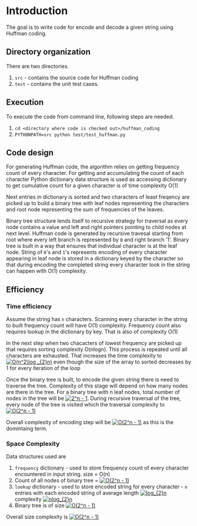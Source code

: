 # Introduction

The goal is to write code for encode and decode a given string using Huffman coding.

## Directory organization

There are two directories. 
1. `src` - contains the source code for Huffman coding
2. `test` - contains the unit test cases. 

## Execution

To execute the code from command line, following steps are needed.

1. `cd <directory where code is checked out>/huffman_coding`
2. `PYTHONPATH=src python test/test_huffman.py`


## Code design

For generating Huffman code, the algorithm relies on getting frequency count of every character. For getting and accumulating the count of each character Python dictionary data structure is used as accessing dictionary to get cumulative count for a given character is of time complexity O(1)

Next entries in dictionary is sorted and two characters of least freqency are picked up to build a binary tree with leaf nodes representing the characters and root node representing the sum of frequencies of the leaves.

Binary tree structure lends itself to recursive strategy for traversal as every node contains a value and left and right pointers pointing to child nodes at next level. Huffman code is generated by recursive travesal starting from root where every left branch is represented by `0` and right branch '1'. Binary tree is built in a way that ensures that individual character is at the leaf node. String of `0`'s and `1`'s represents encoding of every character appearing in leaf node is stored in a dictionary keyed by the character so that during encoding the completed string every character look in the string can happen with O(1) complexity.

## Efficiency

### Time efficiency

Assume the string has `n` characters. Scanning every character in the string to built frequency count will have O(1) complexity. Frequency count also requires lookup in the dictionary by key. That is also of complexity O(1)

In the next step when two chacacters of lowest frequency are picked up that requires sorting complexity O(nlogn). This process is repeated until all characters are exhausted. That increases the time complexity to <a href="https://www.codecogs.com/eqnedit.php?latex=O(n^2\log&space;_{2}n)" target="_blank"><img src="https://latex.codecogs.com/svg.latex?O(n^2\log&space;_{2}n)" title="O(n^2\log _{2}n)" /></a> even though the size of the array to sorted decreases by 1 for every iteration of the loop

Once the binary tree is built, to encode the given string there is need to traverse the tree. Complexity of this stage will depend on how many nodes are there in the tree. For a binary tree with n leaf nodes, total number of nodes in the tree will be <a href="https://www.codecogs.com/eqnedit.php?latex=2^n&space;-&space;1" target="_blank"><img src="https://latex.codecogs.com/svg.latex?2^n&space;-&space;1" title="2^n - 1" /></a>. During recursive traversal of the tree, every node of the tree is visited which the traversal complexity to <a href="https://www.codecogs.com/eqnedit.php?latex=O(2^n&space;-&space;1)" target="_blank"><img src="https://latex.codecogs.com/svg.latex?O(2^n&space;-&space;1)" title="O(2^n - 1)" /></a>

Overall complexity of encoding step will be  <a href="https://www.codecogs.com/eqnedit.php?latex=O(2^n&space;-&space;1)" target="_blank"><img src="https://latex.codecogs.com/svg.latex?O(2^n&space;-&space;1)" title="O(2^n - 1)" /></a> as this is the domintaing term.

### Space Complexity

Data structures used are
 1. `frequency` dictionary - used to store frequency count of every character encountered in input string. size = O(n)
 2. Count of all nodes of binary tree = <a href="https://www.codecogs.com/eqnedit.php?latex=O(2^n&space;-&space;1)" target="_blank"><img src="https://latex.codecogs.com/svg.latex?O(2^n&space;-&space;1)" title="O(2^n - 1)" /></a>
 3. `lookup` dictionary - used to store encoded string for every character - `n` entries with each encoded string of average length <a href="https://www.codecogs.com/eqnedit.php?latex=log_{2}n" target="_blank"><img src="https://latex.codecogs.com/svg.latex?log_{2}n" title="log_{2}n" /></a> complexity <a href="https://www.codecogs.com/eqnedit.php?latex=nlog_{2}n" target="_blank"><img src="https://latex.codecogs.com/svg.latex?nlog_{2}n" title="nlog_{2}n" /></a> 
4. Binary tree is of size <a href="https://www.codecogs.com/eqnedit.php?latex=O(2^n&space;-&space;1)" target="_blank"><img src="https://latex.codecogs.com/svg.latex?O(2^n&space;-&space;1)" title="O(2^n - 1)" /></a>

Overall size complexity is <a href="https://www.codecogs.com/eqnedit.php?latex=O(2^n&space;-&space;1)" target="_blank"><img src="https://latex.codecogs.com/svg.latex?O(2^n&space;-&space;1)" title="O(2^n - 1)" /></a>
